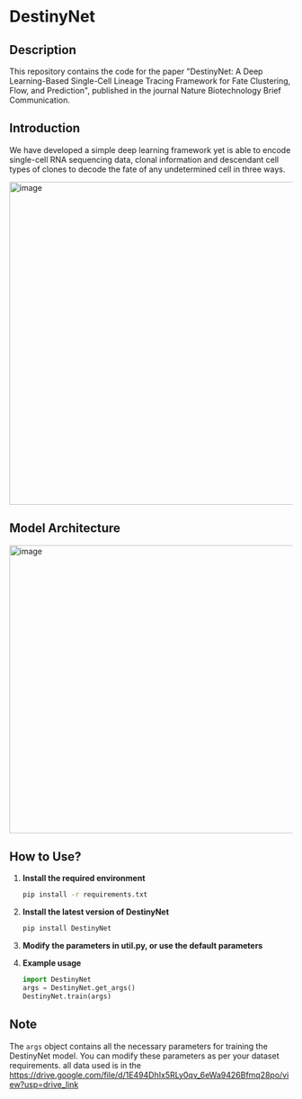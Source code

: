 # DestinyNet

## Description
This repository contains the code for the paper "DestinyNet: A Deep Learning-Based Single-Cell Lineage Tracing Framework for Fate Clustering, Flow, and Prediction", published in the journal Nature Biotechnology Brief Communication.

## **Introduction**

We have developed a simple deep learning framework yet is able to encode single-cell RNA sequencing data, clonal information and descendant cell types of clones to decode the fate of any undetermined cell in three ways.

<img width="574" alt="image" src="https://github.com/jiangsongtao/DestinyNet/assets/43131870/a9b1973f-4cd6-48bb-acd4-449999f84f01">

## **Model Architecture**

<img width="512" alt="image" src="https://github.com/jiangsongtao/DestinyNet/assets/43131870/3c89c2f7-bea7-4dd8-9488-8dfbe8709546">


## How to Use?

1. **Install the required environment**
    ```sh
    pip install -r requirements.txt
    ```
2. **Install the latest version of DestinyNet**
    ```sh
    pip install DestinyNet
    ```
3. **Modify the parameters in util.py, or use the default parameters**

4. **Example usage**
    ```python
    import DestinyNet
    args = DestinyNet.get_args()
    DestinyNet.train(args)
    ```

## Note
The `args` object contains all the necessary parameters for training the DestinyNet model. You can modify these parameters as per your dataset requirements.
all data used is in the https://drive.google.com/file/d/1E494DhIx5RLy0qv_6eWa9426Bfmq28po/view?usp=drive_link
